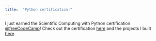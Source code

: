 ```yaml
---
title:  "Python certification!"
---
```


I just earned the Scientific Computing with Python certification [@freeCodeCamp][freeCodeCamp]! Check out the certification [here][my-cert] and the projects I built [here][my-projects].

[freeCodeCamp]: https://twitter.com/freeCodeCamp
[my-cert]: https://www.freecodecamp.org/certification/jaystewart/scientific-computing-with-python-v7
[my-projects]: https://github.com/jaystewartcouk/freecodecamp-solutions